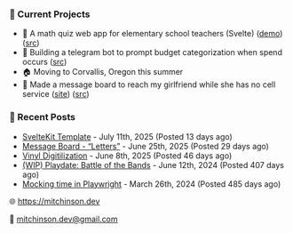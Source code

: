 ### 📌 Current Projects
- 📝 A math quiz web app for elementary school teachers (Svelte) ([demo](https://quiz-staging.mitchinson.dev/)) ([src](https://github.com/bmitchinson/budget-entry))
- 💸 Building a telegram bot to prompt budget categorization when spend occurs ([src](https://github.com/bmitchinson/sms-accountant))
- 🏠 Moving to Corvallis, Oregon this summer
- 💌 Made a message board to reach my girlfriend while she has no cell service ([site](https://letters.mitchinson.dev/)) ([src](https://github.com/bmitchinson/letters))

### 📝 Recent Posts

- [SvelteKit Template](https://blog.mitchinson.dev/sveltekit-template) - July 11th, 2025 (Posted 13 days ago)
- [Message Board - “Letters”](https://blog.mitchinson.dev/letters) - June 25th, 2025 (Posted 29 days ago)
- [Vinyl Digitilization](https://blog.mitchinson.dev/vinyl) - June 8th, 2025 (Posted 46 days ago)
- [(WIP) Playdate: Battle of the Bands](https://blog.mitchinson.dev/playdate-dev-one) - June 12th, 2024 (Posted 407 days ago)
- [Mocking time in Playwright](https://blog.mitchinson.dev/playwright-mock-time) - March 26th, 2024 (Posted 485 days ago)

🌐 https://mitchinson.dev

💌 mitchinson.dev@gmail.com